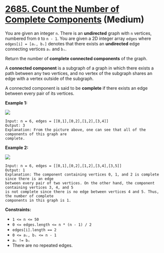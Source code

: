 # [2685. Count the Number of Complete Components][link] (Medium)

[link]: https://leetcode.com/problems/count-the-number-of-complete-components/

You are given an integer `n`. There is an **undirected** graph with `n` vertices, numbered from `0`
to `n - 1`. You are given a 2D integer array `edges` where `edges[i] = [aᵢ, bᵢ]` denotes that there
exists an **undirected** edge connecting vertices `aᵢ` and `bᵢ`.

Return the number of **complete connected components** of the graph.

A **connected component** is a subgraph of a graph in which there exists a path between any two
vertices, and no vertex of the subgraph shares an edge with a vertex outside of the subgraph.

A connected component is said to be **complete** if there exists an edge between every pair of its
vertices.

**Example 1:**

**![](https://assets.leetcode.com/uploads/2023/04/11/screenshot-from-2023-04-11-23-31-23.png)**

```
Input: n = 6, edges = [[0,1],[0,2],[1,2],[3,4]]
Output: 3
Explanation: From the picture above, one can see that all of the components of this graph are
complete.
```

**Example 2:**

**![](https://assets.leetcode.com/uploads/2023/04/11/screenshot-from-2023-04-11-23-32-00.png)**

```
Input: n = 6, edges = [[0,1],[0,2],[1,2],[3,4],[3,5]]
Output: 1
Explanation: The component containing vertices 0, 1, and 2 is complete since there is an edge
between every pair of two vertices. On the other hand, the component containing vertices 3, 4, and 5
is not complete since there is no edge between vertices 4 and 5. Thus, the number of complete
components in this graph is 1.
```

**Constraints:**

- `1 <= n <= 50`
- `0 <= edges.length <= n * (n - 1) / 2`
- `edges[i].length == 2`
- `0 <= aᵢ, bᵢ <= n - 1`
- `aᵢ != bᵢ`
- There are no repeated edges.
